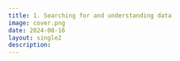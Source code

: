 ```yaml
---
title: 1. Searching for and understanding data
image: cover.png
date: 2024-08-16
layout: single2
description: 
---
```



